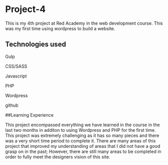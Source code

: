 # Project-4

This is my 4th project at Red Academy in the web development course. This was my first time using wordpress to build a website.


## Technologies used

Gulp

CSS/SASS

Javascript

PHP

Wordpress

github


##Learning Experience

This project encompassed everything we have learned in the course in the last two months in additon to using Wordpress and PHP for the first time. This project was extremely challenging as it has so many pieces and there was a very short time period to complete it. There are many areas of this project that improved my understanding of areas that I did not have a good grasp on in the past; However, there are still many areas to be completed in order to fully meet the designers vision of this site. 